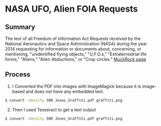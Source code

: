 # NASA UFO, Alien FOIA Requests

## Summary

The text of all Freedom of Information Act Requests received by the National Aeronautics and Space Administration (NASA) during the year 2014 requesting for information or documents about, concerning, or mentioning, "unidentified flying objects," "U.F.O.s," "Extraterrestrial life forms," "Aliens," "Alien Abductions," or "Crop circles." [MuckRock page](https://www.muckrock.com/foi/united-states-of-america-10/nasa-ufo-alien-foia-requests-19668/)

## Process

1. I Converted the PDF into images with ImageMagick because it is image-based and does not have any embedded text.

```sh
$ convert -density 300 Jones_Graffiti.pdf graffiti.png
```

2. Then I used Tesseract to get a text output

```sh
$ convert -density 300 Jones_Graffiti.pdf graffiti.png
```